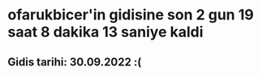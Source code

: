 # ofarukbicer'in gidisine son 2 gun 19 saat 8 dakika 13 saniye kaldi

## Gidis tarihi: 30.09.2022 :(